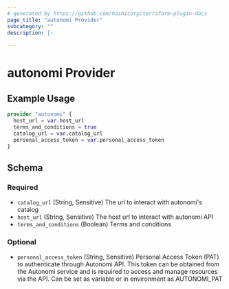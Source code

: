 ```yaml
---
# generated by https://github.com/hashicorp/terraform-plugin-docs
page_title: "autonomi Provider"
subcategory: ""
description: |-
  
---
```


# autonomi Provider

## Example Usage

```terraform
provider "autonomi" {
  host_url = var.host_url
  terms_and_conditions = true
  catalog_url = var.catalog_url
  personal_access_token = var.personal_access_token
}
```

<!-- schema generated by tfplugindocs -->
## Schema

### Required

- `catalog_url` (String, Sensitive) The url to interact with autonomi's catalog
- `host_url` (String, Sensitive) The host url to interact with autonomi API
- `terms_and_conditions` (Boolean) Terms and conditions

### Optional

- `personal_access_token` (String, Sensitive) Personal Access Token (PAT) to authenticate through Autonomi API.
This token can be obtained from the Autonomi service and is required to access and manage resources via the API.
Can be set as variable or in environment as AUTONOMI_PAT
